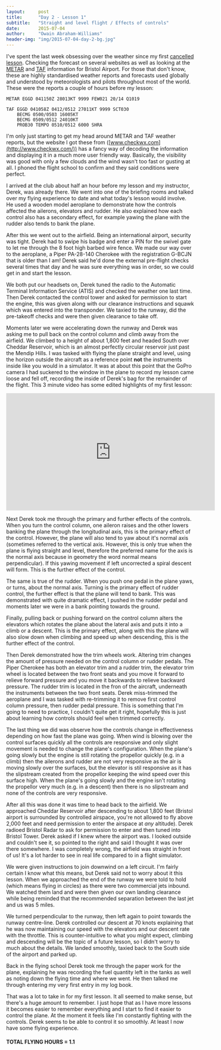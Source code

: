```yaml
---
layout:     post
title:      "Day 2 - Lesson 1"
subtitle:   "Straight and level flight / Effects of controls"
date:       2015-07-04
author:     "Owain Abraham-Williams"
header-img: "img/2015-07-04-day-2-bg.jpg"
---
```


I've spent the last week obsessing over the weather since my first
[cancelled lesson](/2015/06/28/day-1/). Checking the forecast on several websites as well
as looking at the [METAR](https://en.wikipedia.org/wiki/METAR) and [TAF](https://en.wikipedia.org/wiki/Terminal_aerodrome_forecast)
information for Bristol Airport. For those that don't know, these are highly standardised
weather reports and forecasts used globally and understood by meteorologists and pilots
throughout most of the world. These were the reports a couple of hours before my lesson:

    METAR EGGD 041150Z 28013KT 9999 FEW021 20/14 Q1019

    TAF EGGD 041058Z 0412/0512 27011KT 9999 SCT030
        BECMG 0500/0503 16005KT
        BECMG 0509/0512 24010KT
        PROB30 TEMPO 0510/0512 6000 SHRA

I'm only just starting to get my head around METAR and TAF weather reports, but the
website I got these from ([www.checkwx.com](http://www.checkwx.com/)) has a fancy way of
decoding the information and displaying it in a much more user friendly way. Basically,
the visibility was good with only a few clouds and the wind wasn't too fast or gusting at
all. I phoned the flight school to confirm and they said conditions were perfect.

I arrived at the club about half an hour before my lesson and my instructor, Derek, was
already there. We went into one of the briefing rooms and talked over my flying
experience to date and what today's lesson would involve. He used a wooden model aeroplane
to demonstrate how the controls affected the ailerons, elevators and rudder. He also
explained how each control also has a secondary effect, for example yawing the plane with
the rudder also tends to bank the plane.

After this we went out to the airfield. Being an international airport, security was
tight. Derek had to swipe his badge and enter a PIN for the swivel gate to let me through
the 8 foot high barbed wire fence. We made our way over to the aeroplane, a Piper
PA-28-140 Cherokee with the registration G-BCJN that is older than I am! Derek said he'd
done the external pre-flight checks several times that day and he was sure everything was
in order, so we could get in and start the lesson.

We both put our headsets on, Derek tuned the radio to the Automatic Terminal Information
Service (ATIS) and checked the weather one last time. Then Derek contacted the control
tower and asked for permission to start the engine, this was given along with our
clearance instructions and squawk which was entered into the transponder. We taxied to the
runway, did the pre-takeoff checks and were then given clearance to take off.

Moments later we were accelerating down the runway and Derek was asking me to pull back
on the control column and climb away from the airfield. We climbed to a height of about
1,800 feet and headed South over Cheddar Reservoir, which is an almost perfectly circular
reservoir just past the Mendip Hills. I was tasked with flying the plane straight and
level, using the horizon outside the aircraft as a reference point **not** the instruments
inside like you would in a simulator. It was at about this point that the GoPro camera I
had suckered to the window in the plane to record my lesson came loose and fell off,
recording the inside of Derek's bag for the remainder of the flight. This 3 minute video
has some edited highlights of my first lesson:

<iframe width="560" height="315" src="https://www.youtube.com/embed/tZQfaqQPnxI" frameborder="0" allowfullscreen></iframe>

Next Derek took me through the primary and further effects of the controls. When you turn
the control column, one aileron raises and the other lowers banking the plane through the
longitudinal axis, this is the primary effect of the control. However, the plane will also
tend to yaw about it's normal axis (sometimes referred to the vertical axis. However, this
is only true when the plane is flying straight and level, therefore the preferred name for
the axis is the normal axis because in geometry the word normal means perpendicular). If
this yawing movement if left uncorrected a spiral descent will form. This is the further
effect of the control.

The same is true of the rudder. When you push one pedal in the plane yaws, or turns, about
the normal axis. Turning is the primary effect of rudder control, the further effect is
that the plane will tend to bank. This was demonstrated with quite dramatic effect, I
pushed in the rudder pedal and moments later we were in a bank pointing towards the
ground.

Finally, pulling back or pushing forward on the control column alters the elevators which
rotates the plane about the lateral axis and puts it into a climb or a descent. This is
the primary effect, along with this the plane will also slow down when climbing and speed
up when descending, this is the further effect of the control.

Then Derek demonstrated how the trim wheels work. Altering trim changes the amount of
pressure needed on the control column or rudder pedals. The Piper Cherokee has both an
elevator trim and a rudder trim, the elevator trim wheel is located between the two front
seats and you move it forward to relieve forward pressure and you move it backwards to
relieve backward pressure. The rudder trim is located in the fron of the aircraft,
underneath the instruments between the two front seats. Derek miss-trimmed the aeroplane
and I was tasked with re-trimming it to remove first control column pressure, then rudder
pedal pressure. This is something that I'm going to need to practice, I couldn't quite get
it right, hopefully this is just about learning how controls should feel when trimmed
correctly.

The last thing we did was observe how the controls change in effectiveness depending on
how fast the plane was going. When wind is blowing over the control surfaces quickly all
the controls are responsive and only slight movement is needed to change the plane's
configuration. When the plane's going slowly but the engine is still rotating the
propellor quickly (e.g. in a climb) then the ailerons and rudder are not very responsive
as the air is moving slowly over the surfaces, but the elevator is stil responsive as it
has the slipstream created from the propellor keeping the wind speed over this surface
high. When the plane's going slowly and the engine isn't rotating the propellor very much
(e.g. in a descent) then there is no slipstream and none of the controls are very
responsive.

After all this was done it was time to head back to the airfield. We approached Cheddar
Reservoir after descending to about 1,800 feet (Bristol airport is surrounded by
controlled airspace, you're not allowed to fly above 2,000 feet and need permission to
enter the airspace at *any* altitude). Derek radioed Bristol Radar to ask for permission
to enter and then tuned into Bristol Tower. Derek asked if I knew where the airport was. I
looked outside and couldn't see it, so pointed to the right and said I thought it was over
there somewhere. I was completely wrong, the airfield was straight in front of us! It's a
lot harder to see in real life compared to in a flight simulator.

We were given instructions to join downwind on a left circuit. I'm fairly certain I know
what this means, but Derek said not to worry about it this lesson. When we approached the
end of the runway we were told to hold (which means flying in circles) as there were two
commercial jets inbound. We watched them land and were then given our own landing
clearance while being reminded that the recommended separation between the last jet and us
was 5 miles.

We turned perpendicular to the runway, then left again to point towards the runway
centre-line. Derek controlled our descent at 70 knots explaining that he was now
maintaining our speed with the elevators and our descent rate with the throttle. This is
counter-intuitive to what you might expect, climbing and descending will be the topic of a
future lesson, so I didn't worry to much about the details. We landed smoothly, taxied
back to the South side of the airport and parked up.

Back in the flying school Derek took me through the paper work for the plane, explaining
he was recording the fuel quantity left in the tanks as well as noting down the flying
time and where we went. He then talked me through entering my very first entry in my log
book.

That was a lot to take in for my first lesson. It all seemed to make sense, but there's a
huge amount to remember. I just hope that as I have more lessons it becomes easier to
remember everything and I start to find it easier to control the plane. At the moment it
feels like I'm constantly fighting with the controls. Derek seems to be able to control it
so smoothly. At least I now have some flying experience.

#### TOTAL FLYING HOURS = 1.1